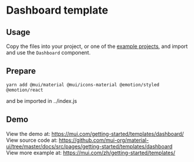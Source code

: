 # Dashboard template

## Usage
<!-- #default-branch-switch -->
Copy the files into your project, or one of the [example projects](https://github.com/mui-org/material-ui/tree/master/examples), and import and use the `Dashboard` component.

## Prepare
```
yarn add @mui/material @mui/icons-material @emotion/styled @emotion/react
```
and be imported in ../index.js

## Demo
<!-- #default-branch-switch -->
View the demo at: https://mui.com/getting-started/templates/dashboard/
<br>
View source code at: https://github.com/mui-org/material-ui/tree/master/docs/src/pages/getting-started/templates/dashboard
<br>
View more example at: https://mui.com/zh/getting-started/templates/
